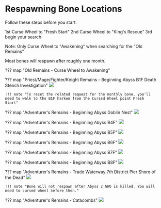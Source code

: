 #  Respawning Bone Locations

Follow these steps before you start:

1st Curse Wheel to "Fresh Start"
2nd Curse Wheel to "King's Rescue"
3rd begin your search

Note: Only Curse Wheel to "Awakening" when searching for the "Old Remains"

Most bones will respawn after roughly one month.

??? map "Old Remains - Curse Wheel to Awakening"

??? map "Priest/Mage/Fighter/Knight Remains - Beginning Abyss B1F Death Stench Investigation"
    ![](img/respawning-bone-death-stench.jpg)

    !!! note "To reset the related request for the monthly bone, you'll need to walk to the B1F harken from the Cursed Wheel point Fresh Start"

??? map "Adventurer's Remains - Beginning Abyss Goblin Nest"
    ![](img/respawning-bone-goblin-den.jpg)

??? map "Adventurer's Remains - Beginning Abyss B4F"
    ![](img/respawning-bone-b4f.jpg)

??? map "Adventurer's Remains - Beginning Abyss B5F"
    ![](img/respawning-bone-b5f.jpg)

??? map "Adventurer's Remains - Beginning Abyss B6F"
    ![](img/respawning-bone-b6f.jpg)
    
??? map "Adventurer's Remains - Beginning Abyss B7F"
     ![](img/respawning-bone-b7f.jpg)

??? map "Adventurer's Remains - Beginning Abyss B8F"
    ![](img/respawning-bone-b8f.jpg)

??? map "Adventurer's Remains - Trade Waterway 7th District Pier Shore of the Dead"
    ![](img/respawning-bone-pier-location.png)

    !!! note "Bone will not respawn after Abyss 2 GWO is killed. You will need to cursed wheel before then."

??? map "Adventurer's Remains - Catacombs"
    ![](img/respawning-bone-catacombs.jpg)
